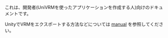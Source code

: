 これは、開発者(UniVRMを使ったアプリケーションを作成する人)向けのドキュメントです。

UnityでVRMをエクスポートする方法などについては [manual](https://vrm.dev/docs/univrm/) を参照してください。
